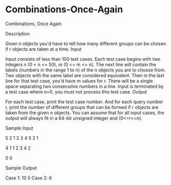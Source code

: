 # Combinations-Once-Again

Combinations, Once Again

Description

Given n objects you'd have to tell how many different groups can be chosen if r objects are taken at a time.
Input

Input consists of less than 100 test cases. Each test case begins with two integers n (0 < n <= 50), m (0 <= m <= n). The next line will contain the labels (numbers in the range 1 to n) of the n objects you are to choose from. Two objects with the same label are considered equivalent. Then in the last line for that test case, you'd have m values for r. There will be a single space separating two consecutive numbers in a line. Input is terminated by a test case where n=0, you must not process this test case.
Output

For each test case, print the test case number. And for each query number r, print the number of different groups that can be formed if r objects are taken from the given n objects. You can assume that for all input cases, the output will always fit in a 64-bit unsigned integer and (0<=r<=n).

Sample Input

5 2
1 2 3 4 5
2 1

4 1
1 2 3 4 
2

0 0

Sample Output

Case 1:
10
5
Case 2:
6

